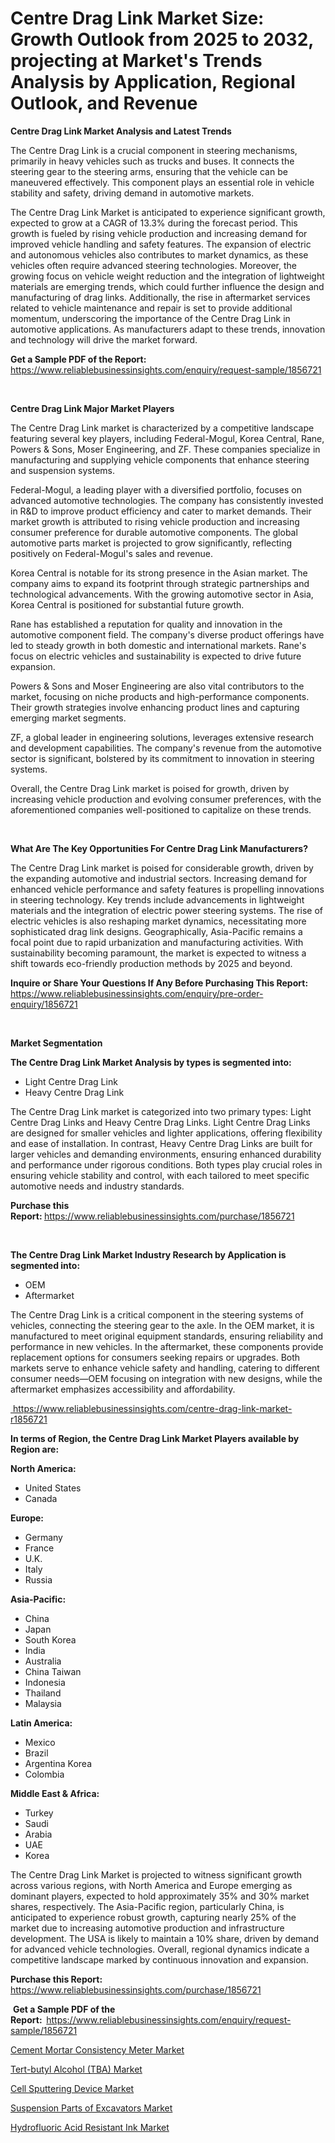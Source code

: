 <p><h1>Centre Drag Link Market Size: Growth Outlook from 2025 to 2032, projecting at Market's Trends Analysis by Application, Regional Outlook, and Revenue</h1></p><p><strong>Centre Drag Link Market Analysis and Latest Trends</strong></p>
<p><p>The Centre Drag Link is a crucial component in steering mechanisms, primarily in heavy vehicles such as trucks and buses. It connects the steering gear to the steering arms, ensuring that the vehicle can be maneuvered effectively. This component plays an essential role in vehicle stability and safety, driving demand in automotive markets.</p><p>The Centre Drag Link Market is anticipated to experience significant growth, expected to grow at a CAGR of 13.3% during the forecast period. This growth is fueled by rising vehicle production and increasing demand for improved vehicle handling and safety features. The expansion of electric and autonomous vehicles also contributes to market dynamics, as these vehicles often require advanced steering technologies. Moreover, the growing focus on vehicle weight reduction and the integration of lightweight materials are emerging trends, which could further influence the design and manufacturing of drag links. Additionally, the rise in aftermarket services related to vehicle maintenance and repair is set to provide additional momentum, underscoring the importance of the Centre Drag Link in automotive applications. As manufacturers adapt to these trends, innovation and technology will drive the market forward.</p></p>
<p><strong>Get a Sample PDF of the Report:&nbsp;</strong> <a href="https://www.reliablebusinessinsights.com/enquiry/request-sample/1856721?utm_campaign=75&utm_medium=2&utm_source=Github&utm_content=ia&utm_term=08012025&utm_id=centre-drag-link">https://www.reliablebusinessinsights.com/enquiry/request-sample/1856721</a></p>
<p>&nbsp;</p>
<p><strong>Centre Drag Link Major Market Players</strong></p>
<p><p>The Centre Drag Link market is characterized by a competitive landscape featuring several key players, including Federal-Mogul, Korea Central, Rane, Powers & Sons, Moser Engineering, and ZF. These companies specialize in manufacturing and supplying vehicle components that enhance steering and suspension systems.</p><p>Federal-Mogul, a leading player with a diversified portfolio, focuses on advanced automotive technologies. The company has consistently invested in R&D to improve product efficiency and cater to market demands. Their market growth is attributed to rising vehicle production and increasing consumer preference for durable automotive components. The global automotive parts market is projected to grow significantly, reflecting positively on Federal-Mogul's sales and revenue.</p><p>Korea Central is notable for its strong presence in the Asian market. The company aims to expand its footprint through strategic partnerships and technological advancements. With the growing automotive sector in Asia, Korea Central is positioned for substantial future growth.</p><p>Rane has established a reputation for quality and innovation in the automotive component field. The company's diverse product offerings have led to steady growth in both domestic and international markets. Rane's focus on electric vehicles and sustainability is expected to drive future expansion.</p><p>Powers & Sons and Moser Engineering are also vital contributors to the market, focusing on niche products and high-performance components. Their growth strategies involve enhancing product lines and capturing emerging market segments.</p><p>ZF, a global leader in engineering solutions, leverages extensive research and development capabilities. The company's revenue from the automotive sector is significant, bolstered by its commitment to innovation in steering systems.</p><p>Overall, the Centre Drag Link market is poised for growth, driven by increasing vehicle production and evolving consumer preferences, with the aforementioned companies well-positioned to capitalize on these trends.</p></p>
<p>&nbsp;</p>
<p><strong>What Are The Key Opportunities For Centre Drag Link Manufacturers?</strong></p>
<p><p>The Centre Drag Link market is poised for considerable growth, driven by the expanding automotive and industrial sectors. Increasing demand for enhanced vehicle performance and safety features is propelling innovations in steering technology. Key trends include advancements in lightweight materials and the integration of electric power steering systems. The rise of electric vehicles is also reshaping market dynamics, necessitating more sophisticated drag link designs. Geographically, Asia-Pacific remains a focal point due to rapid urbanization and manufacturing activities. With sustainability becoming paramount, the market is expected to witness a shift towards eco-friendly production methods by 2025 and beyond.</p></p>
<p><strong>Inquire or Share Your Questions If Any Before Purchasing This Report:</strong> <a href="https://www.reliablebusinessinsights.com/enquiry/pre-order-enquiry/1856721?utm_campaign=75&utm_medium=2&utm_source=Github&utm_content=ia&utm_term=08012025&utm_id=centre-drag-link">https://www.reliablebusinessinsights.com/enquiry/pre-order-enquiry/1856721</a></p>
<p>&nbsp;</p>
<p><strong>Market Segmentation</strong></p>
<p><strong>The Centre Drag Link Market Analysis by types is segmented into:</strong></p>
<p><ul><li>Light Centre Drag Link</li><li>Heavy Centre Drag Link</li></ul></p>
<p><p>The Centre Drag Link market is categorized into two primary types: Light Centre Drag Links and Heavy Centre Drag Links. Light Centre Drag Links are designed for smaller vehicles and lighter applications, offering flexibility and ease of installation. In contrast, Heavy Centre Drag Links are built for larger vehicles and demanding environments, ensuring enhanced durability and performance under rigorous conditions. Both types play crucial roles in ensuring vehicle stability and control, with each tailored to meet specific automotive needs and industry standards.</p></p>
<p><strong>Purchase this Report:&nbsp;</strong><a href="https://www.reliablebusinessinsights.com/purchase/1856721?utm_campaign=75&utm_medium=2&utm_source=Github&utm_content=ia&utm_term=08012025&utm_id=centre-drag-link">https://www.reliablebusinessinsights.com/purchase/1856721</a></p>
<p>&nbsp;</p>
<p><strong>The Centre Drag Link Market Industry Research by Application is segmented into:</strong></p>
<p><ul><li>OEM</li><li>Aftermarket</li></ul></p>
<p><p>The Centre Drag Link is a critical component in the steering systems of vehicles, connecting the steering gear to the axle. In the OEM market, it is manufactured to meet original equipment standards, ensuring reliability and performance in new vehicles. In the aftermarket, these components provide replacement options for consumers seeking repairs or upgrades. Both markets serve to enhance vehicle safety and handling, catering to different consumer needs—OEM focusing on integration with new designs, while the aftermarket emphasizes accessibility and affordability.</p></p>
<p><a href="https://www.reliablebusinessinsights.com/centre-drag-link-market-r1856721?utm_campaign=75&utm_medium=2&utm_source=Github&utm_content=ia&utm_term=08012025&utm_id=centre-drag-link">&nbsp;https://www.reliablebusinessinsights.com/centre-drag-link-market-r1856721</a></p>
<p><strong>In terms of Region, the Centre Drag Link Market Players available by Region are:</strong></p>
<p>
    <p> <strong> North America: </strong>
        <ul>
            <li>United States</li>
            <li>Canada</li>
        </ul>
        </p> 
    <p> <strong> Europe: </strong>
        <ul>
            <li>Germany</li>
            <li>France</li>
            <li>U.K.</li>
            <li>Italy</li>
            <li>Russia</li>
        </ul>
        </p> 
    <p> <strong> Asia-Pacific: </strong>
        <ul>
            <li>China</li>
            <li>Japan</li>
            <li>South Korea</li>
            <li>India</li>
            <li>Australia</li>
            <li>China Taiwan</li>
            <li>Indonesia</li>
            <li>Thailand</li>
            <li>Malaysia</li>
        </ul>
        </p> 
    <p> <strong> Latin America: </strong>
        <ul>
            <li>Mexico</li>
            <li>Brazil</li>
            <li>Argentina Korea</li>
            <li>Colombia</li>
        </ul>
        </p> 
    <p> <strong> Middle East & Africa: </strong>
        <ul>
            <li>Turkey</li>
            <li>Saudi</li>
            <li>Arabia</li>
            <li>UAE</li>
            <li>Korea</li>
        </ul>
    </p>
    </p>
<p><p>The Centre Drag Link Market is projected to witness significant growth across various regions, with North America and Europe emerging as dominant players, expected to hold approximately 35% and 30% market shares, respectively. The Asia-Pacific region, particularly China, is anticipated to experience robust growth, capturing nearly 25% of the market due to increasing automotive production and infrastructure development. The USA is likely to maintain a 10% share, driven by demand for advanced vehicle technologies. Overall, regional dynamics indicate a competitive landscape marked by continuous innovation and expansion.</p></p>
<p><strong>Purchase this Report: </strong><a href="https://www.reliablebusinessinsights.com/purchase/1856721?utm_campaign=75&utm_medium=2&utm_source=Github&utm_content=ia&utm_term=08012025&utm_id=centre-drag-link">https://www.reliablebusinessinsights.com/purchase/1856721</a></p>
<p>&nbsp;<strong>Get a Sample PDF of the Report:&nbsp;&nbsp;</strong><a href="https://www.reliablebusinessinsights.com/enquiry/request-sample/1856721?utm_campaign=75&utm_medium=2&utm_source=Github&utm_content=ia&utm_term=08012025&utm_id=centre-drag-link">https://www.reliablebusinessinsights.com/enquiry/request-sample/1856721</a></p>
<p><strong></strong></p>
<p><p><a href="https://github.com/donnettaletizia/Market-Research-Report-List-1/blob/main/cement-mortar-consistency-meter-market.md?utm_campaign=75&utm_medium=2&utm_source=Github&utm_content=ia&utm_term=08012025&utm_id=centre-drag-link">Cement Mortar Consistency Meter Market</a></p><p><a href="https://www.linkedin.com/pulse/tert-butyl-alcohol-tba-market-growth-segmentation-regional-analysis--ecncc?utm_campaign=75&utm_medium=2&utm_source=Github&utm_content=ia&utm_term=08012025&utm_id=centre-drag-link">Tert-butyl Alcohol (TBA) Market</a></p><p><a href="https://github.com/alberthagorsuch/Market-Research-Report-List-1/blob/main/cell-sputtering-device-market.md?utm_campaign=75&utm_medium=2&utm_source=Github&utm_content=ia&utm_term=08012025&utm_id=centre-drag-link">Cell Sputtering Device Market</a></p><p><a href="https://www.linkedin.com/pulse/suspension-parts-excavators-market-forecasted-considering-factors-like-c2qyc?utm_campaign=75&utm_medium=2&utm_source=Github&utm_content=ia&utm_term=08012025&utm_id=centre-drag-link">Suspension Parts of Excavators Market</a></p><p><a href="https://www.linkedin.com/pulse/key-trends-driving-growth-hydrofluoric-acid-resistant-fdo5f?utm_campaign=75&utm_medium=2&utm_source=Github&utm_content=ia&utm_term=08012025&utm_id=centre-drag-link">Hydrofluoric Acid Resistant Ink Market</a></p></p>